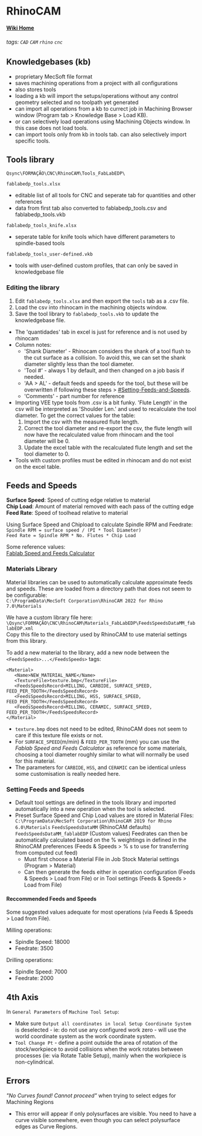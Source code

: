 # RhinoCAM

**[Wiki Home](https://hackmd.io/@fablabedp/home)**

###### tags: `CAD` `CAM` `rhino` `cnc`

## Knowledgebases (kb)

- proprietary MecSoft file format
- saves machining operations from a project with all configurations 
- also stores tools
- loading a kb will import the setups/operations without any control geometry selected and no toolpath yet generated
- can import all operations from a kb to currect job in Machining Browser window (Program tab > Knowledge Base > Load KB).
- or can selectively load operations using Machining Objects window.  In this case does not load tools.
- can import tools only from kb in tools tab. can also selectively import specific tools.

## Tools library

`Qsync\FORMAÇÃO\CNC\RhinoCAM\Tools_FabLabEDP\`

`fablabedp_tools.xlsx`
 - editable list of all tools for CNC and seperate tab for quantities and other references
 - data from first tab also converted to fablabedp_tools.csv and fablabedp_tools.vkb

`fablabedp_tools_knife.xlsx`
 - seperate table for knife tools which have different parameters to spindle-based tools

`fablabedp_tools_user-defined.vkb`
 - tools with user-defined custom profiles, that can only be saved in knowledgebase file

### Editing the library

1. Edit `fablabedp_tools.xlsx` and then export the `tools` tab as a .csv file.
2. Load the csv into rhinocam in the machining objects window.
3. Save the tool library to `fablabedp_tools.vkb` to update the knowledgebase file.

- The 'quantidades' tab in excel is just for reference and is not used by rhinocam
- Column notes:
   - 'Shank Diameter' - Rhinocam considers the shank of a tool flush to the cut surface as a collision.  To avoid this, we can set the shank diameter slightly less than the tool diameter.
   - 'Tool #' - always 1 by default, and then changed on a job basis if needed.
   - 'AA > AL' - default feeds and speeds for the tool, but these will be overwritten if following these steps > [#Setting-Feeds-and-Speeds](#Setting-Feeds-and-Speeds).
   - 'Comments' - part number for reference
- Importing VEE type tools from .csv is a bit funky. 'Flute Length' in the csv will be interpreted as 'Shoulder Len.' and used to recalculate the tool diameter.  To get the correct values for the table:
   1. Import the csv with the measured flute length.
   2. Correct the tool diameter and re-export the csv, the flute length will now have the recalculated value from rhinocam and the tool diameter will be 0.
   3. Update the excel table with the recalculated flute length and set the tool diameter to 0.
- Tools with custom profiles must be edited in rhinocam and do not exist on the excel table.

## Feeds and Speeds

**Surface Speed**: Speed of cutting edge relative to material  
**Chip Load**:  Amount of material removed with each pass of the cutting edge  
**Feed Rate**: Speed of toolhead relative to material

Using Surface Speed and Chipload to calculate Spindle RPM and Feedrate:  
`Spindle RPM = surface speed / (PI * Tool Diameter)`  
`Feed Rate = Spindle RPM * No. Flutes * Chip Load`

Some reference values:  
[Fablab Speed and Feeds Calculator](https://pub.pages.cba.mit.edu/feed_speeds/)

### Materials Library

Material libraries can be used to automatically calculate approximate feeds and speeds.  These are loaded from a directory path that does not seem to be configurable:  
`C:\ProgramData\MecSoft Corporation\RhinoCAM 2022 for Rhino 7.0\Materials`

We have a custom library file here:  
`\Qsync\FORMAÇÃO\CNC\RhinoCAM\Materials_FabLabEDP\FeedsSpeedsDataMM_fablabEDP.xml`  
Copy this file to the directory used by RhinoCAM to use material settings from this library.

To add a new material to the library, add a new node between the `<FeedsSpeeds>...</FeedsSpeeds>` tags:
```
<Material>
   <Name>NEW_MATERIAL_NAME</Name>
   <TextureFile>texture.bmp</TextureFile>
   <FeedsSpeedsRecord>MILLING, CARBIDE, SURFACE_SPEED, FEED_PER_TOOTH</FeedsSpeedsRecord>
   <FeedsSpeedsRecord>MILLING, HSS, SURFACE_SPEED, FEED_PER_TOOTH</FeedsSpeedsRecord>
   <FeedsSpeedsRecord>MILLING, CERAMIC, SURFACE_SPEED, FEED_PER_TOOTH</FeedsSpeedsRecord>
</Material>
```
 - `texture.bmp` does not need to be edited, RhinoCAM does not seem to care if this texture file exists or not.
 - For `SURFACE_SPEED`(m/min) & `FEED_PER_TOOTH` (mm) you can use the *Fablab Speed and Feeds Calculator* as reference for some materials, choosing a tool diameter roughly similar to what will normally be used for this material.
 -  The parameters for `CARBIDE`, `HSS`, and `CERAMIC` can be identical unless some customisation is really needed here.

### Setting Feeds and Speeds

 - Default tool settings are defined in the tools library and imported automatically into a new operation when the tool is selected.
 - Preset Surface Speed and Chip Load values are stored in Material Files:
    `C:\ProgramData\MecSoft Corporation\RhinoCAM 2019 for Rhino 6.0\Materials`
    `FeedsSpeedsDataMM` (RhinoCAM defaults)
    `FeedsSpeedsDataMM_fablabEDP` (Custom values)
    Feedrates can then be automatically calculated based on the % weightings in defined in the RhinoCAM preferences (Feeds & Speeds > % s to use for transferring from computed cut feed)
    - Must first choose a Material File in Job Stock Material settings (Program > Material)
    - Can then generate the feeds either in operation configuration (Feeds & Speeds > Load from File) or in Tool settings (Feeds & Speeds > Load from File)

#### Reccommended Feeds and Speeds

Some suggested values adequate for most operations (via Feeds & Speeds > Load from File).

Milling operations:
- Spindle Speed: 18000
- Feedrate: 3500

Drilling operations:
- Spindle Speed: 7000
- Feedrate: 2000



## 4th Axis

In `General Parameters` of `Machine Tool Setup`:
- Make sure `Output all coordinates in local Setup Coordinate System` is deselected - ie: do not use any configured work zero - will use the world coordinate system as the work coordinate system.
- `Tool Change Pt` - define a point outside the area of rotation of the stock/workpiece to avoid collisions when the work rotates between processes (ie: via Rotate Table Setup), mainly when the workpiece is non-cylindrical.

## Errors

*"No Curves found! Cannot proceed"* when trying to select edges for Machining Regions
 - This error will appear if only polysurfaces are visible.  You need to have a curve visible somewhere, even though you can select polysurface edges as Curve Regions.